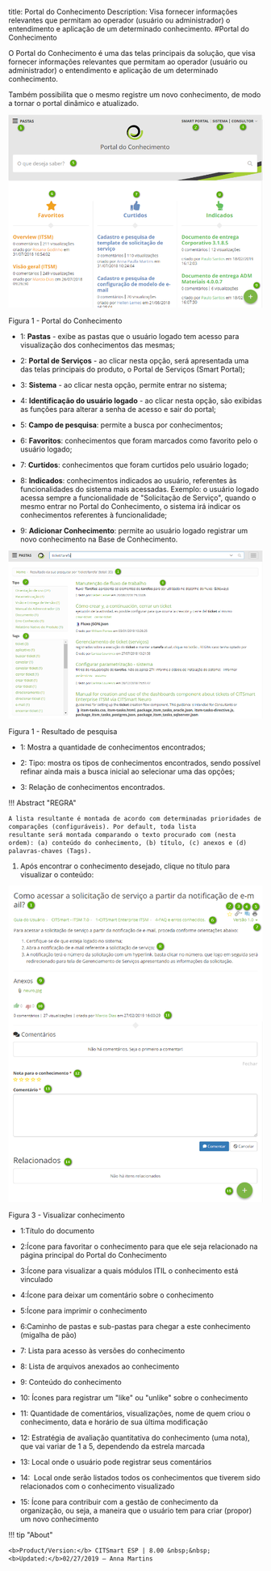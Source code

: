 title: Portal do Conhecimento
Description: Visa fornecer informações relevantes que permitam ao operador (usuário ou administrador) o entendimento e aplicação de um determinado conhecimento.
#Portal do Conhecimento


O Portal do Conhecimento é uma das telas principais da solução, que visa
fornecer informações relevantes que permitam ao operador (usuário ou
administrador) o entendimento e aplicação de um determinado conhecimento.

Também possibilita que o mesmo registre um novo conhecimento, de modo a tornar o
portal dinâmico e atualizado.

![Portal](images/figure1-portal.png)

   Figura 1 - Portal do Conhecimento
   
- 1: **Pastas** - exibe as pastas que o usuário logado tem acesso para
visualização dos conhecimentos das mesmas;

- 2: **Portal de Serviços** - ao clicar nesta opção, será apresentada uma das
telas principais do produto, o Portal de Serviços (Smart Portal);

- 3: **Sistema** - ao clicar nesta opção, permite entrar no sistema;

- 4: **Identificação do usuário logado** - ao clicar nesta opção, são exibidas
as funções para alterar a senha de acesso e sair do portal;

- 5: **Campo de pesquisa**: permite a busca por conhecimentos;

- 6: **Favoritos**: conhecimentos que foram marcados como favorito pelo o
usuário logado;

- 7: **Curtidos**: conhecimentos que foram curtidos pelo usuário logado;

- 8: **Indicados**: conhecimentos indicados ao usuário, referentes às
funcionalidades do sistema mais acessadas. Exemplo: o usuário logado acessa
sempre a funcionalidade de "Solicitação de Serviço", quando o mesmo entrar no
Portal do Conhecimento, o sistema irá indicar os conhecimentos referentes à
funcionalidade;

- 9: **Adicionar Conhecimento**: permite ao usuário logado registrar um novo
conhecimento na Base de Conhecimento.


![Pesquisa](images/figure2-portal.png)

   Figura 1 - Resultado de pesquisa

 - 1: Mostra a quantidade de conhecimentos encontrados;
 
 - 2: Tipo: mostra os tipos de conhecimentos encontrados, sendo possível refinar ainda mais a busca inicial ao selecionar uma das opções;
 
 - 3: Relação de conhecimentos encontrados.
 
!!! Abstract "REGRA"

    A lista resultante é montada de acordo com determinadas prioridades de comparações (configuráveis). Por default, toda lista             resultante será montada comparando o texto procurado com (nesta ordem): (a) conteúdo do conhecimento, (b) título, (c) anexos e (d)       palavras-chaves (Tags).
    
1.  Após encontrar o conhecimento desejado, clique no título para visualizar o
    conteúdo:

 ![Visualizar](images/figure3-portal.png)

   Figura 3 - Visualizar conhecimento 

- 1:Título do documento

- 2:Ícone para favoritar o conhecimento para que ele seja relacionado na página principal do Portal do Conhecimento

- 3:Ícone para visualizar a quais módulos ITIL o conhecimento está vinculado

- 4:Ícone para deixar um comentário sobre o conhecimento

- 5:Ícone para imprimir o conhecimento

- 6:Caminho de pastas e sub-pastas para chegar a este conhecimento (migalha de pão)

- 7: Lista para acesso às versões do conhecimento

- 8: Lista de arquivos anexados ao conhecimento

- 9: Conteúdo do conhecimento

- 10: Ícones para registrar um "like" ou "unlike" sobre o conhecimento

- 11: Quantidade de comentários, visualizações, nome de quem criou o conhecimento, data e horário de sua última modificação

- 12: Estratégia de avaliação quantitativa do conhecimento (uma nota), que vai variar de 1 a 5, dependendo da estrela marcada

- 13: Local onde o usuário pode registrar seus comentários

- 14:  Local onde serão listados todos os conhecimentos que tiverem sido relacionados com o conhecimento visualizado

- 15: Ícone para contribuir com a gestão de conhecimento da organização, ou seja, a maneira que o usuário tem para criar (propor) um novo conhecimento

!!! tip "About"

    <b>Product/Version:</b> CITSmart ESP | 8.00 &nbsp;&nbsp;
    <b>Updated:</b>02/27/2019 – Anna Martins

   

